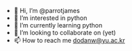- 👋 Hi, I’m @parrotjames
- 👀 I’m interested in python
- 🌱 I’m currently learning python
- 💞️ I’m looking to collaborate on (yet)
- 📫 How to reach me dodanw@yu.ac.kr

<!---
parrotjames/parrotjames is a ✨ special ✨ repository because its `README.md` (this file) appears on your GitHub profile.
You can click the Preview link to take a look at your changes.
--->
